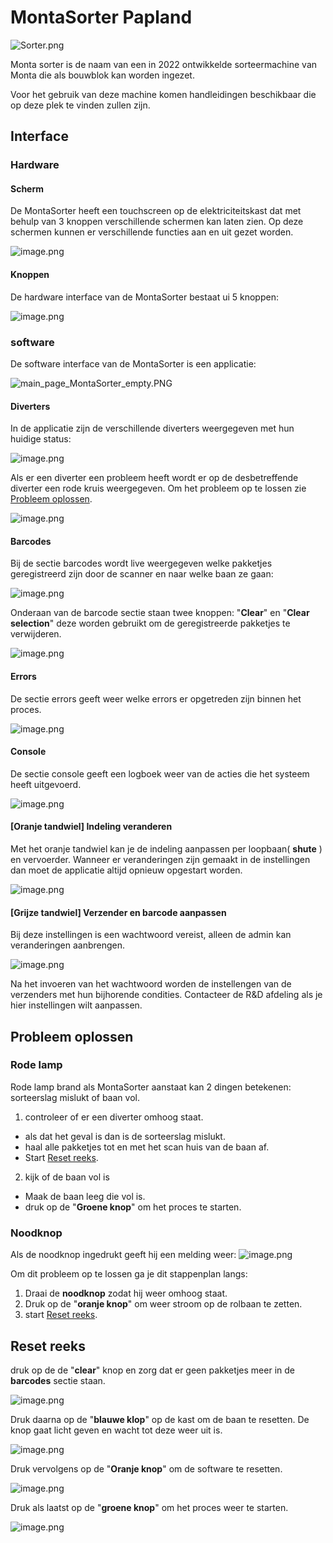 # MontaSorter Papland

![Sorter.png](../../../../Attachments/Sorter-9a2912a9-b4bd-4ad0-b496-f712675111bc.png)

Monta sorter is de naam van een in 2022 ontwikkelde sorteermachine van Monta die als bouwblok kan worden ingezet.

Voor het gebruik van deze machine komen handleidingen beschikbaar die op deze plek te vinden zullen zijn.


## Interface
### Hardware

#### Scherm
De MontaSorter heeft een touchscreen op de elektriciteitskast dat met behulp van 3 knoppen verschillende schermen kan laten zien.
Op deze schermen kunnen er verschillende functies aan en uit gezet worden.

![image.png](../../../../Attachments/image-1f922130-342f-4a4e-b804-0f65f3c821d2.png)



#### Knoppen
De hardware interface van de MontaSorter bestaat ui 5 knoppen:

![image.png](../../../../Attachments/image-d14a4d6d-734a-478c-9dd5-4873191a2097.png)

### software
De software interface van de MontaSorter is een applicatie:

![main_page_MontaSorter_empty.PNG](../../../../Attachments/main_page_MontaSorter_empty-7eae16bc-7d74-4f88-bacd-6a55a10fcb3d.PNG)

#### Diverters
In de applicatie zijn de verschillende diverters weergegeven met hun huidige status:

![image.png](../../../../Attachments/image-56ef735e-446b-412e-95d0-f5bf5eca8d6c.png)

Als er een diverter een probleem heeft wordt er op de desbetreffende diverter een rode kruis weergegeven. Om het probleem op te lossen zie [Probleem oplossen](#Probleem-oplossen).

![image.png](../../../../Attachments/image-d41f583e-44bb-4afc-bee2-ea76548f0ae8.png)


#### Barcodes
Bij de sectie barcodes wordt live weergegeven welke pakketjes geregistreerd zijn door de scanner en naar welke baan ze gaan:

![image.png](../../../../Attachments/image-97b6bbb8-be28-465e-bdc1-ec53f9671262.png)

Onderaan van de barcode sectie staan twee knoppen: "**Clear**" en "**Clear selection**" deze worden gebruikt om de geregistreerde pakketjes te verwijderen.

![image.png](../../../../Attachments/image-53aeb829-2ed1-44a4-8a20-0d1671a3fbfd.png)

#### Errors
De sectie errors geeft weer welke errors er opgetreden zijn binnen het proces.

![image.png](../../../../Attachments/image-9030fe27-b2c1-420d-a1fe-750a53ed1808.png)

#### Console
De sectie console geeft een logboek weer van de acties die het systeem heeft uitgevoerd.

![image.png](../../../../Attachments/image-7c9c451c-d56f-4332-91f0-6ee1cbacbf8b.png)

#### [Oranje tandwiel] Indeling veranderen
Met het oranje tandwiel kan je de indeling aanpassen per loopbaan( **shute** ) en vervoerder. Wanneer er veranderingen zijn gemaakt in de instellingen dan moet de applicatie altijd opnieuw opgestart worden.

![image.png](../../../../Attachments/image-224ad049-c81c-4003-a38b-a57d3b8f75e2.png)


#### [Grijze tandwiel] Verzender en barcode aanpassen
Bij deze instellingen is een wachtwoord vereist, alleen de admin kan veranderingen aanbrengen.

![image.png](../../../../Attachments/image-9dffd211-8940-422c-9d7c-b94cb17a862a.png)

Na het invoeren van het wachtwoord worden de instellengen van de verzenders met hun bijhorende condities. Contacteer de R&D afdeling als je hier instellingen wilt aanpassen.

## Probleem oplossen
### Rode lamp
Rode lamp brand als MontaSorter aanstaat kan 2 dingen betekenen: sorteerslag mislukt of baan vol.

1. controleer of er een diverter omhoog staat.
- als dat het geval is dan is de sorteerslag mislukt.
- haal alle pakketjes tot en met het scan huis van de baan af.
- Start [Reset reeks](#Reset-reeks).


2. kijk of de baan vol is
- Maak de baan leeg die vol is.
- druk op de "**Groene knop**" om het proces te starten.

### Noodknop
Als de noodknop ingedrukt geeft hij een melding weer:
![image.png](../../../../Attachments/image-9adb257e-2c6f-440d-b8d8-ff427153ffdd.png)

Om dit probleem op te lossen ga je dit stappenplan langs:
1. Draai de **noodknop** zodat hij weer omhoog staat.
2. Druk op de "**oranje knop**" om weer stroom op de rolbaan te zetten.
3. start [Reset reeks](#reset-reeks).

## Reset reeks
druk op de de "**clear**" knop en zorg dat er geen pakketjes meer in de **barcodes** sectie staan.

![image.png](../../../../Attachments/image-46cec685-9217-404d-9317-c47953229a29.png)

Druk daarna op de "**blauwe klop**" op de kast om de baan te resetten. De knop gaat licht geven en wacht tot deze weer uit is.

![image.png](../../../../Attachments/image-a7ebc71f-2118-44ab-8b1e-ea98b198ecf7.png)

Druk vervolgens op de "**Oranje knop**" om de software te resetten.

![image.png](../../../../Attachments/image-21a7eb3d-34f2-40e1-bd59-33d19a165b6e.png)

Druk als laatst op de "**groene knop**" om het proces weer te starten.

![image.png](../../../../Attachments/image-60d58465-1505-45d6-b2ca-01566b8e005e.png)





